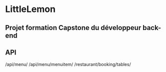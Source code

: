 # LittleLemon
## Projet formation Capstone du développeur back-end

## API
 
 /api/menu/
 /api/menu/menuitem/
 /restaurant/booking/tables/
 

